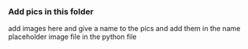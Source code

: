 ### Add pics in this folder

add images here and give a name to the pics and add them in the name placeholder image file in the python file
